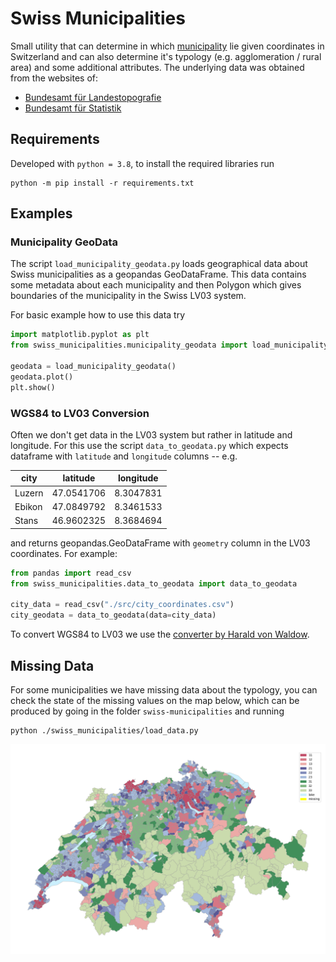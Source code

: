 # Swiss Municipalities

Small utility that can determine in
which [municipality](https://en.wikipedia.org/wiki/List_of_municipalities_of_Switzerland)
lie given coordinates in Switzerland and can also determine it's typology (e.g. agglomeration / rural area) and some
additional attributes. The underlying data was obtained from the websites of:

- [Bundesamt für Landestopografie](https://shop.swisstopo.admin.ch/de/products/landscape/boundaries3D)
- [Bundesamt für Statistik](https://www.atlas.bfs.admin.ch/maps/13/de/12360_12482_3191_227/20593.html)

## Requirements

Developed with `python = 3.8`, to install the required libraries run

```
python -m pip install -r requirements.txt
```

## Examples

### Municipality GeoData

The script `load_municipality_geodata.py` loads geographical data about Swiss municipalities as a geopandas
GeoDataFrame. This data contains some metadata about each municipality and then Polygon which gives boundaries of the
municipality in the Swiss LV03 system.

For basic example how to use this data try

```python
import matplotlib.pyplot as plt
from swiss_municipalities.municipality_geodata import load_municipality_geodata

geodata = load_municipality_geodata()
geodata.plot()
plt.show()
```

### WGS84 to LV03 Conversion

Often we don't get data in the LV03 system but rather in latitude and longitude. For this use the
script `data_to_geodata.py`
which expects dataframe with `latitude` and `longitude` columns -- e.g.

| city | latitude | longitude |
|------| ---------|-----------|
|Luzern|47.0541706|8.3047831|
|Ebikon|47.0849792|8.3461533|
|Stans|46.9602325|8.3684694|

and returns geopandas.GeoDataFrame with `geometry` column in the LV03 coordinates. For example:

```python
from pandas import read_csv
from swiss_municipalities.data_to_geodata import data_to_geodata

city_data = read_csv("./src/city_coordinates.csv")
city_geodata = data_to_geodata(data=city_data)
```

To convert WGS84 to LV03 we use the [converter by Harald von Waldow](https://github.com/hvwaldow/SwissGrid).

## Missing Data

For some municipalities we have missing data about the typology, you can check the state of the missing values on the
map below, which can be produced by going in the folder `swiss-municipalities` and running

```
python ./swiss_municipalities/load_data.py
```

![](src/map.png)
